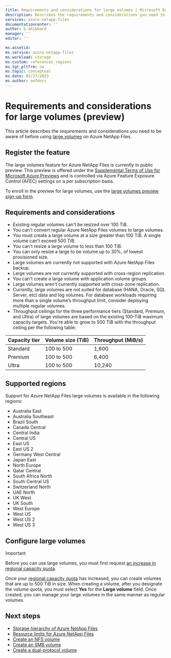 ```yaml
---
title: Requirements and considerations for large volumes | Microsoft Docs
description: Describes the requirements and considerations you need to be aware of before using large volumes.  
services: azure-netapp-files
documentationcenter: ''
author: b-ahibbard
manager: ''
editor: ''

ms.assetid:
ms.service: azure-netapp-files
ms.workload: storage
ms.custom: references_regions
ms.tgt_pltfrm: na
ms.topic: conceptual
ms.date: 03/27/2023
ms.author: anfdocs
---
```

# Requirements and considerations for large volumes (preview)

This article describes the requirements and considerations you need to be aware of before using [large volumes](azure-netapp-files-understand-storage-hierarchy.md#large-volumes) on Azure NetApp Files.

## Register the feature 

The large volumes feature for Azure NetApp Files is currently in public preview. This preview is offered under the [Supplemental Terms of Use for Microsoft Azure Previews](https://azure.microsoft.com/support/legal/preview-supplemental-terms/) and is controlled via Azure Feature Exposure Control (AFEC) settings on a per subscription basis. 

To enroll in the preview for large volumes, use the [large volumes preview sign-up form](https://aka.ms/anflargevolumespreviewsignup).

## Requirements and considerations

* Existing regular volumes can't be resized over 100 TiB.
* You can't convert regular Azure NetApp Files volumes to large volumes.
* You must create a large volume at a size greater than 100 TiB. A single volume can't exceed 500 TiB.  
* You can't resize a large volume to less than 100 TiB.
* You can only resize a large to be volume up to 30%, of lowest provisioned size. 
* Large volumes are currently not supported with Azure NetApp Files backup.
* Large volumes are not currently supported with cross-region replication.
* You can't create a large volume with application volume groups.
* Large volumes aren't currently supported with cross-zone replication.
* Currently, large volumes are not suited for database (HANA, Oracle, SQL Server, etc) data and log volumes. For database workloads requiring more than a single volume’s throughput limit, consider deploying multiple regular volumes.
* Throughput ceilings for the three performance tiers (Standard, Premium, and Ultra) of large volumes are based on the existing 100-TiB maximum capacity targets. You're able to grow to 500 TiB with the throughput ceiling per the following table:

| Capacity tier | Volume size (TiB) | Throughput (MiB/s) |
| --- | --- | --- |
| Standard | 100 to 500 | 1,600 |
| Premium | 100 to 500 | 6,400 | 
| Ultra | 100 to 500 | 10,240 | 

## Supported regions

Support for Azure NetApp Files large volumes is available in the following regions:

* Australia East
* Australia Southeast
* Brazil South
* Canada Central
* Central India
* Central US
* East US
* East US 2
* Germany West Central
* Japan East
* North Europe
* Qatar Central
* South Africa North 
* South Central US
* Switzerland North
* UAE North
* UK West
* UK South
* West Europe
* West US
* West US 2
* West US 3

## Configure large volumes 

>[!IMPORTANT]
>Before you can use large volumes, you must first request [an increase in regional capacity quota](azure-netapp-files-resource-limits.md#request-limit-increase).

Once your [regional capacity quota](regional-capacity-quota.md) has increased, you can create volumes that are up to 500 TiB in size. When creating a volume, after you designate the volume quota, you must select **Yes** for the **Large volume** field. Once created, you can manage your large volumes in the same manner as regular volumes. 

## Next steps

* [Storage hierarchy of Azure NetApp Files](azure-netapp-files-understand-storage-hierarchy.md)
* [Resource limits for Azure NetApp Files](azure-netapp-files-resource-limits.md)
* [Create an NFS volume](azure-netapp-files-create-volumes.md)
* [Create an SMB volume](azure-netapp-files-create-volumes-smb.md)
* [Create a dual-protocol volume](create-volumes-dual-protocol.md)
